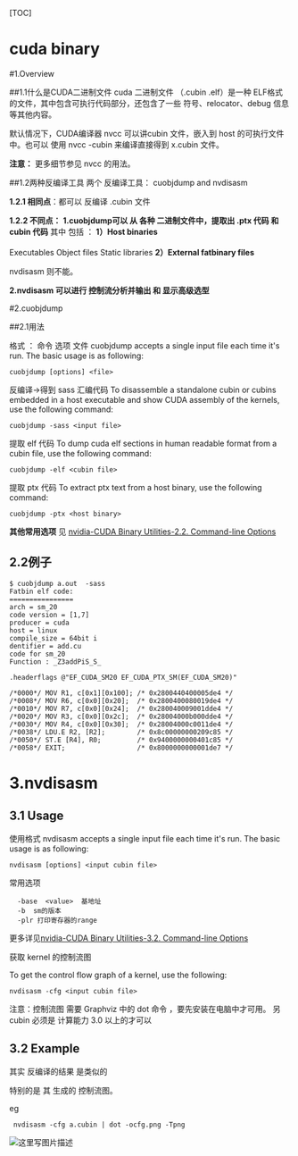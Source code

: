 [TOC]
# cuda binary

#1.Overview

##1.1什么是CUDA二进制文件
 cuda 二进制文件 （.cubin .elf）是一种 ELF格式的文件，其中包含可执行代码部分，还包含了一些 符号、relocator、debug 信息等其他内容。

 默认情况下，CUDA编译器 nvcc 可以讲cubin 文件，嵌入到 host 的可执行文件中。也可以 使用 nvcc -cubin 来编译直接得到 x.cubin 文件。

 **注意：** 更多细节参见 nvcc 的用法。

##1.2两种反编译工具
 两个 反编译工具： cuobjdump   and   nvdisasm 

 **1.2.1 相同点**：都可以 反编译 .cubin 文件

**1.2.2 不同点：**
 **1.cuobjdump可以 从 各种 二进制文件中，提取出 .ptx 代码 和 cubin 代码** 
 其中 包括 ：
**1）Host binaries**  
​		
	Executables
	Object files
	Static libraries
**2）External fatbinary files**

nvdisasm 则不能。

**2.nvdisasm 可以进行 控制流分析并输出 和 显示高级选型** 


#2.cuobjdump

##2.1用法

 格式 ： 命令  选项   文件
cuobjdump accepts a single input file each time it's run. The basic usage is as following:

	cuobjdump [options] <file>
 反编译->得到 sass 汇编代码
To disassemble a standalone cubin or cubins embedded in a host executable and show CUDA assembly of the kernels, use the following command:

	cuobjdump -sass <input file>
 提取 elf  代码 
To dump cuda elf sections in human readable format from a cubin file, use the following command:

	cuobjdump -elf <cubin file>
 提取 ptx 代码
To extract ptx text from a host binary, use the following command:

	cuobjdump -ptx <host binary>

 **其他常用选项** 见  [nvidia-CUDA Binary Utilities-2.2. Command-line Options ](http://docs.nvidia.com/cuda/cuda-binary-utilities/index.html#cuobjdump-options)

## 2.2例子
```
$ cuobjdump a.out  -sass 
Fatbin elf code: 
================ 
arch = sm_20 
code version = [1,7] 
producer = cuda 
host = linux 
compile_size = 64bit i
dentifier = add.cu 
code for sm_20 
Function : _Z3addPiS_S_ 

.headerflags @"EF_CUDA_SM20 EF_CUDA_PTX_SM(EF_CUDA_SM20)" 

/*0000*/ MOV R1, c[0x1][0x100]; /* 0x2800440400005de4 */ 
/*0008*/ MOV R6, c[0x0][0x20];  /* 0x2800400080019de4 */ 
/*0010*/ MOV R7, c[0x0][0x24];  /* 0x280040009001dde4 */
/*0020*/ MOV R3, c[0x0][0x2c];  /* 0x28004000b000dde4 */ 
/*0030*/ MOV R4, c[0x0][0x30];  /* 0x28004000c0011de4 */
/*0038*/ LDU.E R2, [R2];        /* 0x8c00000000209c85 */ 
/*0050*/ ST.E [R4], R0;         /* 0x9400000000401c85 */ 
/*0058*/ EXIT;                  /* 0x8000000000001de7 */
```
# 3.nvdisasm
## 3.1 Usage
 使用格式
nvdisasm accepts a single input file each time it's run. The basic usage is as following:

	nvdisasm [options] <input cubin file>
  常用选项 

	  -base  <value>  基地址
	  -b  sm的版本
	  -plr 打印寄存器的range

   更多详见[nvidia-CUDA Binary Utilities-3.2. Command-line Options](http://docs.nvidia.com/cuda/cuda-binary-utilities/index.html#nvdisasm-options)

 获取 kernel 的控制流图

To get the control flow graph of a kernel, use the following:

	nvdisasm -cfg <input cubin file>

 注意：控制流图 需要  Graphviz 中的 dot 命令 ，要先安装在电脑中才可用。
  另 cubin 必须是 计算能力 3.0 以上的才可以


## 3.2 Example

 其实 反编译的结果 是类似的

 特别的是 其 生成的 控制流图。

  eg

	 nvdisasm -cfg a.cubin | dot -ocfg.png -Tpng 

![这里写图片描述](http://img.blog.csdn.net/20170316123704717?watermark/2/text/aHR0cDovL2Jsb2cuY3Nkbi5uZXQvZGFyazU2Njk=/font/5a6L5L2T/fontsize/400/fill/I0JBQkFCMA==/dissolve/70/gravity/SouthEast)